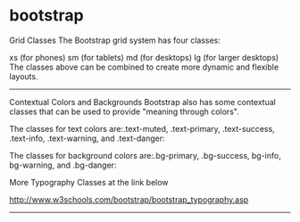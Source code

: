 # bootstrap

Grid Classes
The Bootstrap grid system has four classes:

xs (for phones)
sm (for tablets)
md (for desktops)
lg (for larger desktops)
The classes above can be combined to create more dynamic and flexible layouts.

-----------------------------------------------------------


Contextual Colors and Backgrounds
Bootstrap also has some contextual classes that can be used to provide "meaning through colors".

The classes for text colors are:.text-muted, .text-primary, .text-success, .text-info, .text-warning, and .text-danger:

The classes for background colors are:.bg-primary, .bg-success, bg-info, bg-warning, and .bg-danger:


More Typography Classes
at the link below

http://www.w3schools.com/bootstrap/bootstrap_typography.asp

-----------------------------------------------------------